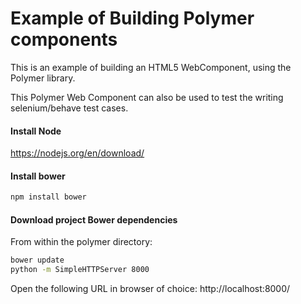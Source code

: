 # Example of Building Polymer components

This is an example of building an HTML5 WebComponent, using the Polymer library.

This Polymer Web Component can also be used to test the writing selenium/behave test cases.
#### Install Node

https://nodejs.org/en/download/

#### Install bower


```bash
npm install bower
```

#### Download project Bower dependencies

From within the polymer directory:

```bash
bower update
python -m SimpleHTTPServer 8000
```

Open the following URL in browser of choice:
http://localhost:8000/
